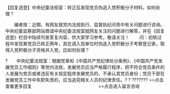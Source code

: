 【回复选登】中央纪委法规室：转正后发现党员伪造入党积极分子材料，如何处理？










　　编者按：近期，有网友就党内法规执行、监督执纪问责中有关问题进行咨询。中央纪委监察部网站商请中央纪委法规室就网友关注的问题进行解答，并在《回复选登》栏目中陆续刊发答复内容，供大家学习参考。敬请关注！
　　问：初核过程中发现某党员已转正两年，其在调入现单位时伪造入党积极分子考察登记表，取得入党积极分子资格并入党，应如何处理？

?　　中央纪委法规室：根据党章和《中国共产党纪律处分条例》、《中国共产党发展党员工作细则》等党内法规，发展党员应当严格履行程序，把不符合党员条件的人发展为党员或者违反有关规定程序发展党员的，不承认其党员身份；党员干部在发展党员工作中失职失责的，应当追究相关人员的纪律责任。?
? ???????
\>\>点击查看更多回复　　　　　　　　　　　　　　　\>\>点击进入留言咨询
